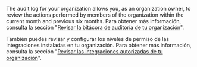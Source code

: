 The audit log for your organization allows you, as an organization owner, to review the actions performed by members of the organization within the current month and previous six months. Para obtener más información, consulta la sección "[Revisar la bitácora de auditoría de tu organización](/organizations/keeping-your-organization-secure/reviewing-the-audit-log-for-your-organization)".

También puedes revisar y configurar los niveles de permiso de las integraciones instaladas en tu organización. Para obtener más información, consulta la sección "[Revisar las integraciones autorizadas de tu organización](/organizations/keeping-your-organization-secure/reviewing-your-organizations-installed-integrations)".
